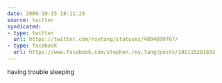 ```yaml
---
date: 2009-10-15 18:11:29
source: twitter
syndicated:
- type: twitter
  url: https://twitter.com/roytang/statuses/4894699767/
- type: facebook
  url: https://www.facebook.com/stephen.roy.tang/posts/192115291832
---
```


having trouble sleeping